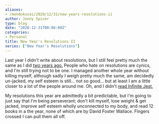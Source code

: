 ```yaml
---
aliases:
- /mendokusai/2020/12/31/new-years-resolutions-ii
author: Jonny Spicer
type: blog
date: "2020-12-31T00:00:00Z"
categories:
- Personal
title: New Year's Resolutions II
series: ["New Year's Resolutions"]
---
```

Last year I didn't write about resolutions, but I still feel pretty much the same as I did [two years ago.](/blog/new-years-resolutions) People who
hate on resolutions are cynics, and I'm still trying not to be one. I managed another whole year without killing myself, although sadly I weigh pretty much the same, am decidedly
un-jacked, my self esteem is still... not so good... but at least I am a little closer to a lot of the people around me. Oh, and I didn't [read Infinite Jest.](/blog/can-jonny-actually-read-challenge-20)

My resolutions this year are admittedly a bit predictable, but I'm going to just say that I'm being perseverant; don't kill myself, lose weight & get jacked, improve self esteem
wholly unconnected to my body, and read 12 books in a the year, none of which are by David Foster Wallace. Fingers crossed I can pull them all off.
